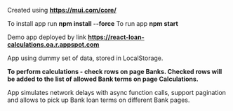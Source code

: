 Created using **https://mui.com/core/**

To install app run **npm install --force**
To run app **npm start**

Demo app deployed by link **https://react-loan-calculations.oa.r.appspot.com**

App using dummy set of data, stored in LocalStorage.

**To perform calculations - check rows on page Banks.
Checked rows will be added to the list of allowed Bank terms on page Calculations.**

App simulates network delays with async function calls, support pagination and allows to pick up Bank loan terms on different Bank pages. 
